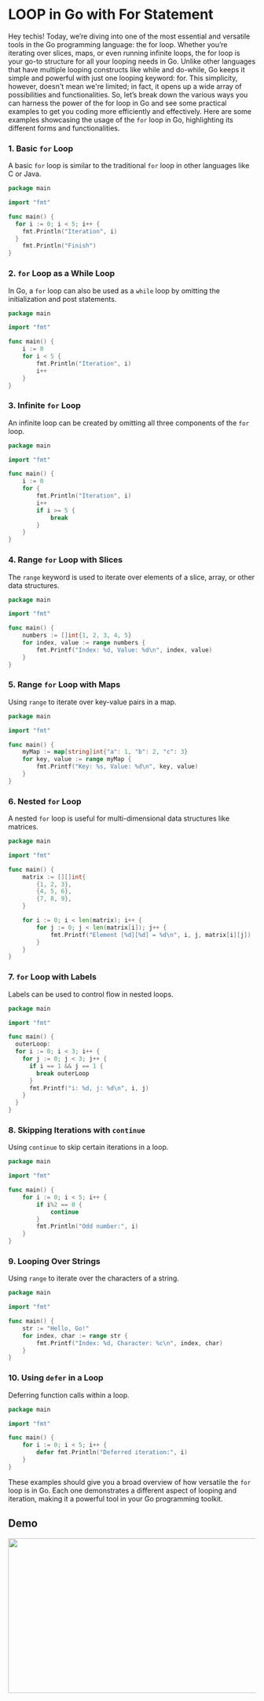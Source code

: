 # LOOP in Go with For Statement

Hey techis! Today, we’re diving into one of the most essential and versatile tools in the Go programming language: the for loop. Whether you’re iterating over slices, maps, or even running infinite loops, the for loop is your go-to structure for all your looping needs in Go. Unlike other languages that have multiple looping constructs like while and do-while, Go keeps it simple and powerful with just one looping keyword: for. This simplicity, however, doesn't mean we're limited; in fact, it opens up a wide array of possibilities and functionalities. So, let’s break down the various ways you can harness the power of the for loop in Go and see some practical examples to get you coding more efficiently and effectively. Here are some examples showcasing the usage of the `for` loop in Go, highlighting its different forms and functionalities.

### 1. Basic `for` Loop
A basic `for` loop is similar to the traditional `for` loop in other languages like C or Java.

```go
package main

import "fmt"

func main() {
  for i := 0; i < 5; i++ {
    fmt.Println("Iteration", i)
  }
	fmt.Println("Finish")
}
```

### 2. `for` Loop as a While Loop
In Go, a `for` loop can also be used as a `while` loop by omitting the initialization and post statements.

```go
package main

import "fmt"

func main() {
    i := 0
    for i < 5 {
        fmt.Println("Iteration", i)
        i++
    }
}
```

### 3. Infinite `for` Loop
An infinite loop can be created by omitting all three components of the `for` loop.

```go
package main

import "fmt"

func main() {
    i := 0
    for {
        fmt.Println("Iteration", i)
        i++
        if i >= 5 {
            break
        }
    }
}
```

### 4. Range `for` Loop with Slices
The `range` keyword is used to iterate over elements of a slice, array, or other data structures.

```go
package main

import "fmt"

func main() {
    numbers := []int{1, 2, 3, 4, 5}
    for index, value := range numbers {
        fmt.Printf("Index: %d, Value: %d\n", index, value)
    }
}
```

### 5. Range `for` Loop with Maps
Using `range` to iterate over key-value pairs in a map.

```go
package main

import "fmt"

func main() {
    myMap := map[string]int{"a": 1, "b": 2, "c": 3}
    for key, value := range myMap {
        fmt.Printf("Key: %s, Value: %d\n", key, value)
    }
}
```

### 6. Nested `for` Loop
A nested `for` loop is useful for multi-dimensional data structures like matrices.

```go
package main

import "fmt"

func main() {
    matrix := [][]int{
        {1, 2, 3},
        {4, 5, 6},
        {7, 8, 9},
    }

    for i := 0; i < len(matrix); i++ {
        for j := 0; j < len(matrix[i]); j++ {
            fmt.Printf("Element [%d][%d] = %d\n", i, j, matrix[i][j])
        }
    }
}
```

### 7. `for` Loop with Labels
Labels can be used to control flow in nested loops.

```go
package main

import "fmt"

func main() {
  outerLoop:
  for i := 0; i < 3; i++ {
    for j := 0; j < 3; j++ {
      if i == 1 && j == 1 {
        break outerLoop
      }
      fmt.Printf("i: %d, j: %d\n", i, j)
    }
  }
}
```

### 8. Skipping Iterations with `continue`
Using `continue` to skip certain iterations in a loop.

```go
package main

import "fmt"

func main() {
    for i := 0; i < 5; i++ {
        if i%2 == 0 {
            continue
        }
        fmt.Println("Odd number:", i)
    }
}
```

### 9. Looping Over Strings
Using `range` to iterate over the characters of a string.

```go
package main

import "fmt"

func main() {
    str := "Hello, Go!"
    for index, char := range str {
        fmt.Printf("Index: %d, Character: %c\n", index, char)
    }
}
```

### 10. Using `defer` in a Loop
Deferring function calls within a loop.

```go
package main

import "fmt"

func main() {
    for i := 0; i < 5; i++ {
        defer fmt.Println("Deferred iteration:", i)
    }
}
```

These examples should give you a broad overview of how versatile the `for` loop is in Go. Each one demonstrates a different aspect of looping and iteration, making it a powerful tool in your Go programming toolkit.

## Demo

[<img src="https://storage.googleapis.com/techinet-public/youtube/thumbnails/GolangSeries/E10.png" width="560" height="315">](https://youtu.be/eualxipISOI)